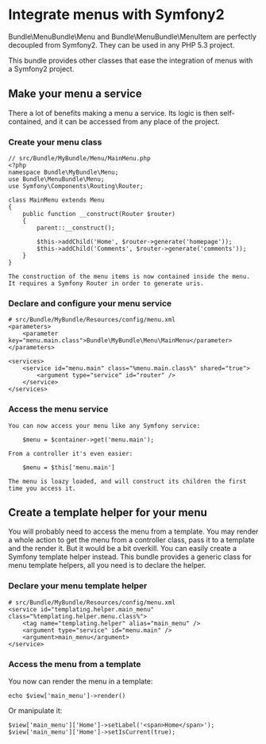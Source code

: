 Integrate menus with Symfony2
==========================

Bundle\MenuBundle\Menu and Bundle\MenuBundle\MenuItem are perfectly decoupled from Symfony2.
They can be used in any PHP 5.3 project.

This bundle provides other classes that ease the integration of menus with a Symfony2 project.

## Make your menu a service

There a lot of benefits making a menu a service. Its logic is then self-contained, and it can be accessed from any place of the project.

### Create your menu class

    // src/Bundle/MyBundle/Menu/MainMenu.php
    <?php
    namespace Bundle\MyBundle\Menu;
    use Bundle\MenuBundle\Menu;
    use Symfony\Components\Routing\Router;

    class MainMenu extends Menu
    {
        public function __construct(Router $router)
        {
            parent::__construct();

            $this->addChild('Home', $router->generate('homepage'));
            $this->addChild('Comments', $router->generate('comments'));
        }
    }

    The construction of the menu items is now contained inside the menu.
    It requires a Symfony Router in order to generate uris.

### Declare and configure your menu service

    # src/Bundle/MyBundle/Resources/config/menu.xml
    <parameters>
        <parameter key="menu.main.class">Bundle\MyBundle\Menu\MainMenu</parameter>
    </parameters>

    <services>
        <service id="menu.main" class="%menu.main.class%" shared="true">
            <argument type="service" id="router" />
        </service>
    </services>

### Access the menu service

    You can now access your menu like any Symfony service:

        $menu = $container->get('menu.main');

    From a controller it's even easier:

        $menu = $this['menu.main']

    The menu is loazy loaded, and will construct its children the first time you access it.

## Create a template helper for your menu

You will probably need to access the menu from a template.
You may render a whole action to get the menu from a controller class,
pass it to a template and the render it.
But it would be a bit overkill. You can easily create a Symfony template helper instead.
This bundle provides a generic class for menu template helpers, all you need is
to declare the helper.

### Declare your menu template helper

    # src/Bundle/MyBundle/Resources/config/menu.xml
    <service id="templating.helper.main_menu" class="%templating.helper.menu.class%">
        <tag name="templating.helper" alias="main_menu" />
        <argument type="service" id="menu.main" />
        <argument>main_menu</argument>
    </service>

### Access the menu from a template

You now can render the menu in a template:

    echo $view['main_menu']->render()

Or manipulate it:

    $view['main_menu']['Home']->setLabel('<span>Home</span>');
    $view['main_menu']['Home']->setIsCurrent(true);
